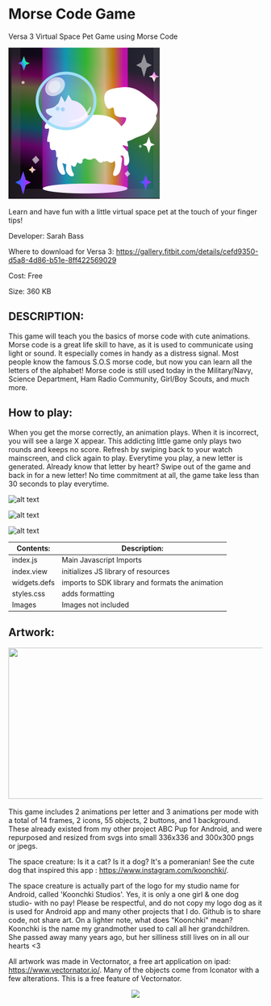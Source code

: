 # Morse Code Game
Versa 3 Virtual Space Pet Game using Morse Code

![alt text](https://github.com/SarahBass/ClockfacePomeranianFitBit/blob/main/animatedpngfitbitdog.png)

Learn and have fun with a little virtual space pet at the touch of your finger tips!

Developer: Sarah Bass

Where to download for Versa 3: https://gallery.fitbit.com/details/cefd9350-d5a8-4d86-b51e-8ff422569029

Cost: Free

Size: 360 KB 

## DESCRIPTION: 

This game will teach you the basics of morse code with cute animations. Morse code is a great life skill to have, as it is used to communicate using light or sound. It especially comes in handy as a distress signal. Most people know the famous S.O.S morse code, but now you can learn all the letters of the alphabet! Morse code is still used today in the Military/Navy, Science Department, Ham Radio Community, Girl/Boy Scouts, and much more.  

## How to play: 
When you get the morse correctly, an animation plays. When it is incorrect, you will see a large X appear. This addicting little game only plays
two rounds and keeps no score. Refresh by swiping back to your watch mainscreen, and click again to play. Everytime you play, a new letter is generated.
Already know that letter by heart? Swipe out of the game and back in for a new letter! No time commitment at all, the game take less than 30 seconds to 
play everytime. 

![alt text](https://github.com/SarahBass/MorseCodeGame/blob/main/_Icon_design_9.png)

![alt text](https://github.com/SarahBass/MorseCodeGame/blob/main/_Icon_design_9%202.png)

![alt text](https://github.com/SarahBass/MorseCodeGame/blob/main/_Icon_design_9%203.png)

Contents: | Description:
--------- | ------------
index.js  | Main Javascript Imports
index.view | initializes JS library of resources
widgets.defs | imports to SDK library and formats the animation
styles.css | adds formatting
Images    | Images not included 

## Artwork: 
<p align="center">
<img src="https://github.com/SarahBass/MorseCodeGame/blob/main/GitHub.png" width="600" height="300">
</p>

This game includes 2 animations per letter and 3 animations per mode with a total of 14 frames, 2 icons, 55 objects, 2 buttons, and 1 background. These already existed from my other project ABC Pup for Android, and were repurposed and resized from svgs into small 336x336 and 300x300 pngs or jpegs.

The space creature: Is it a cat? Is it a dog? It's a pomeranian! See the cute dog that inspired this app : https://www.instagram.com/koonchki/. 

The space creature is actually part of the logo for my studio name for Android, called 'Koonchki Studios'. Yes, it is only a one girl & one dog studio- with no pay! Please be respectful, and do not copy my logo dog as it is used for Android app and many other projects that I do. Github is to share code, not share art. On a lighter note, what does "Koonchki" mean? Koonchki is the name my grandmother used to call all her grandchildren. She passed away many years ago, but her silliness still lives on in all our hearts <3

All artwork was made in Vectornator, a free art application on ipad: https://www.vectornator.io/. 
Many of the objects come from Iconator with a few alterations. This is a free feature of Vectornator. 

<p align="center">
<img src= "https://github.com/SarahBass/MorseCodeGame/blob/main/Untitled.png">
</p>
